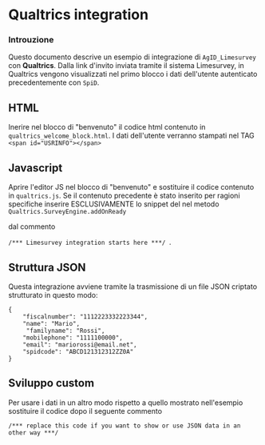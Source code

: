 # Qualtrics integration
 
### Introuzione
Questo documento descrive un esempio di integrazione di ```AgID_Limesurvey``` con **Qualtrics**. Dalla link d'invito inviata tramite il sistema Limesurvey, in Qualtrics vengono visualizzati nel primo blocco i dati dell'utente autenticato precedentemente con ```SpiD```.



## HTML

Inerire nel blocco di "benvenuto" il codice html contenuto in ```qualtrics_welcome_block.html```.
I dati dell'utente verranno stampati nel TAG ```<span id="USRINFO"></span>```


## Javascript

Aprire l'editor JS nel blocco di "benvenuto" e sostituire il codice contenuto in ```qualtrics.js```.
Se il contenuto precedente è stato inserito per ragioni specifiche inserire ESCLUSIVAMENTE lo snippet del nel metodo
```Qualtrics.SurveyEngine.addOnReady```

dal commento 

```/*** Limesurvey integration starts here ***/ ```.


## Struttura JSON
Questa integrazione avviene tramite la trasmissione di un file JSON criptato strutturato in questo modo:


```
{
    "fiscalnumber": "1112223332223344",
    "name": "Mario",
     "familyname": "Rossi",
    "mobilephone": "1111100000",
    "email": "mariorossi@email.net",
    "spidcode": "ABCD121312312ZZ0A"
}

```

## Sviluppo custom

Per usare i dati in un altro modo rispetto a quello mostrato nell'esempio sostituire il codice dopo il seguente commento

```/*** replace this code if you want to show or use JSON data in an other way ***/```


 

